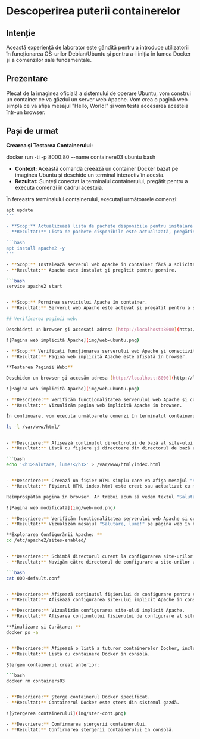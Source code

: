 # Descoperirea puterii containerelor

## Intenție

Această experiență de laborator este gândită pentru a introduce utilizatorii în funcționarea OS-urilor Debian/Ubuntu și pentru a-i iniția în lumea Docker și a comenzilor sale fundamentale.

## Prezentare

Plecat de la imaginea oficială a sistemului de operare Ubuntu, vom construi un container ce va găzdui un server web Apache. Vom crea o pagină web simplă ce va afișa mesajul "Hello, World!" și vom testa accesarea acesteia într-un browser.

## Pași de urmat

**Crearea și Testarea Containerului:** 

docker run -ti -p 8000:80 --name containere03 ubuntu bash


- **Context:** Această comandă creează un container Docker bazat pe imaginea Ubuntu și deschide un terminal interactiv în acesta.
- **Rezultat:** Sunteți conectat la terminalul containerului, pregătit pentru a executa comenzi în cadrul acestuia.

În fereastra terminalului containerului, executați următoarele comenzi:

```bash
apt update
'''

- **Scop:** Actualizează lista de pachete disponibile pentru instalare în interiorul containerului.
- **Rezultat:** Lista de pachete disponibile este actualizată, pregătind sistemul pentru instalarea Apache.

```bash
apt install apache2 -y
'''

- **Scop:** Instalează serverul web Apache în container fără a solicita confirmare manuală (-y pentru a confirma automat).
- **Rezultat:** Apache este instalat și pregătit pentru pornire.

```bash
service apache2 start


- **Scop:** Pornirea serviciului Apache în container.
- **Rezultat:** Serverul web Apache este activat și pregătit pentru a servi conținut.

## Verificarea paginii web:

Deschideți un browser și accesați adresa [http://localhost:8000](http://localhost:8000). Ar trebui să vedeți pagina web implicită Apache.

![Pagina web implicită Apache](img/web-ubuntu.png)

- **Scop:** Verificați funcționarea serverului web Apache și conectivitatea la container.
- **Rezultat:** Pagina web implicită Apache este afișată în browser.

**Testarea Paginii Web:**

Deschidem un browser și accesăm adresa [http://localhost:8000](http://localhost:8000). Ar trebui să vedem pagina web implicită Apache.

![Pagina web implicită Apache](img/web-ubuntu.png)

- **Descriere:** Verificăm funcționalitatea serverului web Apache și conectivitatea la container.
- **Rezultat:** Vizualizăm pagina web implicită Apache în browser.

În continuare, vom executa următoarele comenzi în terminalul containerului:

ls -l /var/www/html/


- **Descriere:** Afișează conținutul directorului de bază al site-ului web Apache.
- **Rezultat:** Listă cu fișiere și directoare din directorul de bază al site-ului web Apache.

```bash
echo '<h1>Salutare, lume!</h1>' > /var/www/html/index.html


- **Descriere:** Creează un fișier HTML simplu care va afișa mesajul "Salutare, lume!" în directorul de bază al site-ului web Apache.
- **Rezultat:** Fișierul HTML index.html este creat sau actualizat cu mesajul specificat.

Reîmprospătăm pagina în browser. Ar trebui acum să vedem textul "Salutare, lume!" afișat pe pagină.

![Pagina web modificată](img/web-mod.png)

- **Descriere:** Verificăm funcționalitatea serverului web Apache și conținutul specificat în fișierul index.html.
- **Rezultat:** Vizualizăm mesajul "Salutare, lume!" pe pagina web în browser.

**Explorarea Configurării Apache: **
cd /etc/apache2/sites-enabled/


- **Descriere:** Schimbă directorul curent la configurarea site-urilor active pentru Apache.
- **Rezultat:** Navigăm către directorul de configurare a site-urilor active Apache.

```bash
cat 000-default.conf


- **Descriere:** Afișează conținutul fișierului de configurare pentru site-ul implicit Apache.
- **Rezultat:** Afișează configurarea site-ului implicit Apache în consolă.

- **Descriere:** Vizualizăm configurarea site-ului implicit Apache.
- **Rezultat:** Afișarea conținutului fișierului de configurare al site-ului implicit Apache în consolă.

**Finalizare și Curățare: **
docker ps -a


- **Descriere:** Afișează o listă a tuturor containerelor Docker, inclusiv cele oprite.
- **Rezultat:** Listă cu containere Docker în consolă.

Ștergem containerul creat anterior:

```bash
docker rm containers03


- **Descriere:** Șterge containerul Docker specificat.
- **Rezultat:** Containerul Docker este șters din sistemul gazdă.

![Ștergerea containerului](img/ster-cont.png)

- **Descriere:** Confirmarea ștergerii containerului.
- **Rezultat:** Confirmarea ștergerii containerului în consolă.
